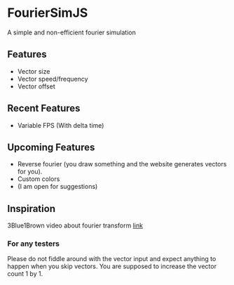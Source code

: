 # FourierSimJS
A simple and non-efficient fourier simulation
## Features
- Vector size
- Vector speed/frequency
- Vector offset
## Recent Features
- Variable FPS (With delta time)
## Upcoming Features
- Reverse fourier (you draw something and the website generates vectors for you).
- Custom colors
- (I am open for suggestions)
## Inspiration
3Blue1Brown video about fourier transform
[link](https://www.youtube.com/watch?v=r6sGWTCMz2k "link")
### For any testers
Please do not fiddle around with the vector input and expect anything to happen when you skip vectors. You are supposed to increase the vector count 1 by 1.
